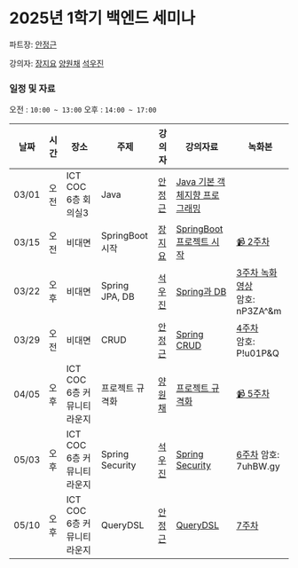 # 2025년 1학기 백엔드 세미나

파트장: [안정근](https://github.com/ajroot5685)

강의자:
[장지요](https://github.com/wldy4627)
[양원채](https://github.com/ywonchae1)
[석우진](https://github.com/seogwoojin)

### 일정 및 자료

오전 : `10:00 ~ 13:00`
오후 : `14:00 ~ 17:00`

| 날짜  | 시간          | 장소          | 주제            | 강의자                                  | 강의자료                                                                                                         | 녹화본 |
| ----- | ------------- | ------------- | --------------- | --------------------------------------- | ---------------------------------------------------------------------------------------------------------------- | -- |
| 03/01 | 오전 | ICT COC 6층 회의실3 | Java            | [안정근](https://github.com/ajroot5685) | [Java 기본 객체지향 프로그래밍](https://lovely-part-078.notion.site/Java-43a24cc882f2404fb04793d096ad6a8b?pvs=4) | |
| 03/15 | 오전 | 비대면 | SpringBoot 시작 | [장지요](https://github.com/wldy4627)   |  [SpringBoot 프로젝트 시작](https://garrulous-tree-bb1.notion.site/Spring-Boot-1b30dd3839fa8017961dc15f4b8e371f) | [📹 2주차](https://drive.google.com/file/d/10uNHybgcyqMHD2Z6E_9HLOoQO4VxhKut/view?usp=sharing) |
| 03/22 | 오후 | 비대면 | Spring JPA, DB  | [석우진](https://github.com/seogwoojin) |     [Spring과 DB](https://sprinkle-anaconda-a66.notion.site/DB-1a4786c08e8b800db0a8f21683238c3e?pvs=4)                                  |  [3주차 녹화 영상](https://us06web.zoom.us/rec/share/raqi6INx36RPT0cKs3Zah0cAFm8PQHuPv9OVWzGz4DSFdidV8VtmuPKmNIXc3sEB.JtokBH3Y3TLk89m4?startTime=1742615851000)     <br> 암호: nP3ZA^&m     |
| 03/29 | 오전 | 비대면 | CRUD            | [안정근](https://github.com/ajroot5685)  | [Spring CRUD](https://lovely-part-078.notion.site/Spring-CRUD-1c2bef92811c80da86d4f58e1b7b7ea4?pvs=4) | [4주차](https://us06web.zoom.us/rec/share/4EUO-sJMZKss3LrPYLkBS07gRSWSnv07s1fWe_JHEgXxsX2GNcJHgp8Mb_468DNV.HChDfcejIxsnCVVY?startTime=1743210835000) <br>암호: P!u01P&Q |
| 04/05 | 오후 | ICT COC 6층 커뮤니티 라운지 | 프로젝트 규격화 | [양원채](https://github.com/ywonchae1) | [프로젝트 규격화](https://even-channel-ff2.notion.site/1ca4134020d58089bf1befdee719afad) | [📹 5주차](https://drive.google.com/file/d/1ZxeWYN9VQ1_7FXmLvcJobU5YaRYkHgkS/view?usp=sharing)  |
| 05/03 | 오후 | ICT COC 6층 커뮤니티 라운지 | Spring Security | [석우진](https://github.com/seogwoojin) |                                                                                                                   [Spring Security](https://sprinkle-anaconda-a66.notion.site/Spring-Security-1e2786c08e8b8051ab7ae03f45a84a0d?pvs=4) | [6주차](https://us06web.zoom.us/rec/share/Pt3EfhoflwaLcq9eS7Q2xQkgIIWpR-D0VAdqyNC7sx4BebctfD8DZNd7QJV-WilW.kn78U27SVaSlQcI9?startTime=1746248886000) 암호: 7uhBW.gy |
| 05/10 | 오후 | ICT COC 6층 커뮤니티 라운지 | QueryDSL        | [안정근](https://github.com/ajroot5685) | [QueryDSL](https://lovely-part-078.notion.site/QueryDSL-1ebbef92811c80feb7c8e13a05dde522?pvs=4) | [7주차](https://drive.google.com/file/d/18X_vQAP02PbYYm3YOLGkHzhjl1Al9LKh/view?usp=drive_link) |

